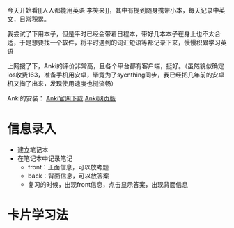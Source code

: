 今天开始看[[人人都能用英语 李笑来]]，其中有提到随身携带小本，每天记录中英文，日常积累。

我尝试了下用本子，但是平时已经会带着日程本，带好几本本子在身上也不太合适，于是想要找一个软件，将平时遇到的词汇短语等都记录下来，慢慢积累学习英语

上网搜了下，Anki的评价非常高，且各个平台都有客户端，挺好。（虽然貌似确定ios收费163，准备手机用安卓，毕竟为了sycnthing同步，我已经把几年前的安卓机又掏了出来，发现使用速度也挺流畅）


Anki的安装：
[Anki官网下载](https://apps.ankiweb.net/)
[Anki网页版](https://ankiweb.net/decks/)


# 信息录入
- 建立笔记本
- 在笔记本中记录笔记
  - front：正面信息，可以放考题
  - back：背面信息，可以放答案
  - 复习的时候，出现front信息，点击显示答案，出现背面信息


# 卡片学习法
  
